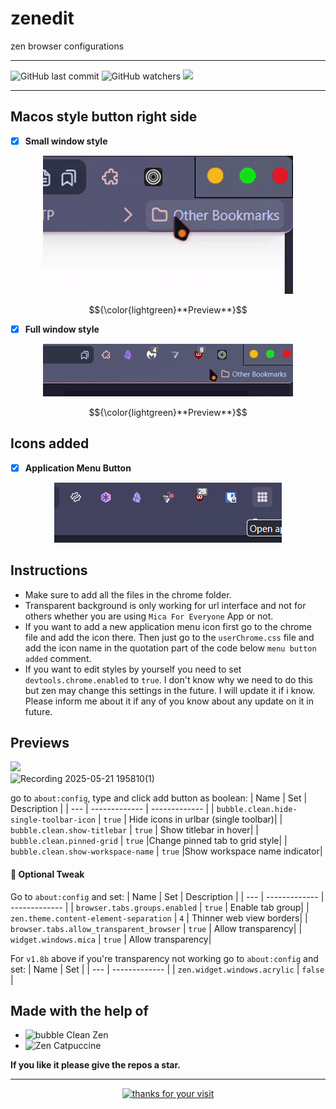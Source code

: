 # zenedit
zen browser configurations
<br>
<hr>

![GitHub last commit](https://img.shields.io/github/last-commit/arg387/zenedit)
![GitHub watchers](https://img.shields.io/github/watchers/arg387/zenedit)
[![](https://img.shields.io/badge/Download-8A2BE2)](https://github.com/arg387/zenedit/archive/refs/heads/main.zip)
<br>
<hr>

## Macos style button right side
- [x] **Small window style**
<div align="center">
  <figure>
    <img src="https://github.com/arg387/zenedit/blob/main/macos-left-button-small.gif">
  </figure>
  <p>$${\color{lightgreen}**Preview**}$$<p>
</div>

- [x] **Full window style**
<div align="center">
  <figure>
    <img src="https://github.com/arg387/zenedit/blob/main/macos-left-button-full.gif">
  </figure>
  <p>$${\color{lightgreen}**Preview**}$$<p>
</div>

## Icons added
- [x] **Application Menu Button**
<div align="center">
   <figure>
    <img src="https://github.com/arg387/zenedit/blob/main/Screenshot%202025-05-22%20142023.png">
  </figure>
</div>

## Instructions
- Make sure to add all the files in the chrome folder.
- Transparent background is only working for url interface and not for others whether you are using `Mica For Everyone` App or not.
- If you want to add a new application menu icon first go to the chrome file and add the icon there. Then just go to the `userChrome.css` file and add the icon name in the quotation part of the code below `menu button added` comment.
- If you want to edit styles by yourself you need to set `devtools.chrome.enabled` to `true`. I don't know why we need to do this but zen may change this settings in the future. I will update it if i know. Please inform me about it if any of you know about any update on it in future.

## Previews
[![](https://img.shields.io/badge/updated_21_May_2025-8A2BE2)](https://github.com/arg387/zenedit/releases/tag/first)
<br>
![Recording 2025-05-21 195810(1)](https://github.com/user-attachments/assets/c505db34-802b-4a1b-9199-67f8862b6951)


go to `about:config`, type and click add button as boolean:
| Name   | Set                  | Description                                             |
| ---        | -------------            | -------------                                     |
| `bubble.clean.hide-single-toolbar-icon`       | `true`                | Hide icons in urlbar (single toolbar)|
| `bubble.clean.show-titlebar`       | `true`                | Show titlebar in hover|
| `bubble.clean.pinned-grid`       | `true`                |Change pinned tab to grid style|
| `bubble.clean.show-workspace-name`       | `true`                |Show workspace name indicator|

#### 💠 Optional Tweak
Go to `about:config` and set:
| Name   | Set                  | Description                                             |
| ---        | -------------            | -------------                                     |
| `browser.tabs.groups.enabled`       | `true`                | Enable tab group|
| `zen.theme.content-element-separation`       | `4`                | Thinner web view borders|
| `browser.tabs.allow_transparent_browser`       | `true`                | Allow transparency|
| `widget.windows.mica`       | `true`                | Allow transparency|

For `v1.8b` above if you're transparency not working
go to `about:config` and set:
| Name   | Set                  |
| ---        | -------------            |
| `zen.widget.windows.acrylic`       | `false`                |


## Made with the help of
- ![bubble Clean Zen](https://github.com/nieffka/bubble-clean-zen/)
- ![Zen Catpuccine](https://github.com/catppuccin/zen-browser)

**If you like it please give the repos a star.** 
<br>
<hr>


<div align="center">
    <a href="https://git.io/typing-svg">
        <img alt="thanks for your visit" src="https://readme-typing-svg.herokuapp.com?font=Roboto+Slab&color=%237E3ACE&size=24&center=true&vCenter=true&width=300&lines=Thanks+for+your+visit!" >
    </a>
</div>
                 
